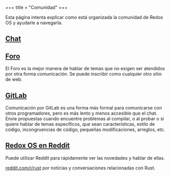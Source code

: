 +++
title = "Comunidad"
+++

Esta página intenta explicar como está organizada la comunidad de Redox OS y ayudarle a navegarla.


<a id="chat"></a>
## [Chat](https://matrix.to/#/#redox:matrix.org)

<a id="forum"></a>
## [Foro](https://discourse.redox-os.org/)

El Foro es la mejor manera de hablar de temas que no exigen ser atendidos por otra forma comunicación. Se puede inscribir como cualquier otro sitio de web.

<a id="gitlab"></a>
## [GitLab](https://gitlab.redox-os.org/redox-os/redox)

Comunicación por GitLab es una forma más formal para comunicarse con otros programadores, pero es más lento y menos accesible que el chat. Envie propuestas cuando encuentre problemas al compilar, o al probar o si quiere hablar de temas específicos, que sean características, estilo de código, incongruencias de código, pequeñas modificaciones, arreglos, etc.

<a id="reddit"></a>
## [Redox OS en Reddit](https://www.reddit.com/r/Redox/)

Puede utilizar Reddit para rápidamente ver las novedades y hablar de ellas.

[reddit.com/r/rust](https://www.reddit.com/r/rust) por noticias y conversaciones relacionadas con Rust.
